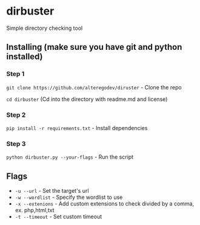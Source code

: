 # dirbuster

Simple directory checking tool

## Installing (make sure you have git and python installed)

### Step 1

`git clone https://github.com/alteregodev/diruster` - Clone the repo

`cd dirbuster` (Cd into the directory with readme.md and license)

### Step 2

`pip install -r requirements.txt` - Install dependencies

### Step 3

`python dirbuster.py --your-flags` - Run the script

## Flags

- `-u --url` - Set the target's url
- `-w --wordlist` - Specify the wordlist to use
- `-x --extenions` - Add custom extensions to check divided by a comma, ex. php,html,txt
- `-t --timeout` - Set custom timeout
